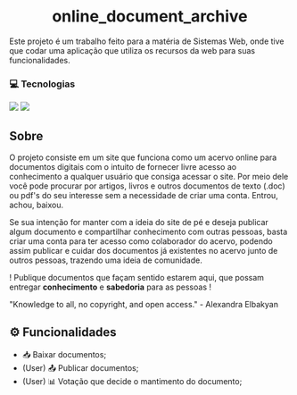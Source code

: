 <h1 align="center">online_document_archive</h1>

Este projeto é um trabalho feito para a matéria de Sistemas Web, onde tive que codar uma aplicação 
que utiliza os recursos da web para suas funcionalidades. 

### 💻 Tecnologias
<p>
<img src="https://img.shields.io/badge/React-20232A?style=for-the-badge&logo=react&logoColor=61DAFB">  
<img src="https://img.shields.io/badge/PostgreSQL-316192?style=for-the-badge&logo=postgresql&logoColor=white"/>
</p>

## Sobre

O projeto consiste em um site que funciona como um acervo online para documentos digitais com o intuito
de fornecer livre acesso ao conhecimento a qualquer usuário que consiga acessar o site.
Por meio dele você pode procurar por artigos, livros e outros documentos de texto (.doc) ou pdf's do seu
interesse sem a necessidade de criar uma conta. Entrou, achou, baixou. 

Se sua intenção for manter com a ideia do site de pé e deseja publicar algum documento e compartilhar 
conhecimento com outras pessoas, basta criar uma conta para ter acesso como colaborador do acervo, podendo
assim publicar e cuidar dos documentos já existentes no acervo junto de outros pessoas, trazendo uma ideia
de comunidade.

! Publique documentos que façam sentido estarem aqui, que possam entregar **conhecimento** e **sabedoria** 
para as pessoas !


"Knowledge to all, no copyright, and open access." - Alexandra Elbakyan


## ⚙️ Funcionalidades 
- 📥 Baixar documentos;
- (User) 📤 Publicar documentos;
- (User) 📊 Votação que decide o mantimento do documento;
